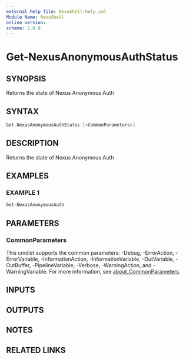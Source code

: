 ```yaml
---
external help file: NexuShell-help.xml
Module Name: NexuShell
online version:
schema: 2.0.0
---
```


# Get-NexusAnonymousAuthStatus

## SYNOPSIS

Returns the state of Nexus Anonymous Auth

## SYNTAX

```powershell
Get-NexusAnonymousAuthStatus [<CommonParameters>]
```

## DESCRIPTION

Returns the state of Nexus Anonymous Auth

## EXAMPLES

### EXAMPLE 1

```powershell
Get-NexusAnonymousAuth
```

## PARAMETERS

### CommonParameters

This cmdlet supports the common parameters: -Debug, -ErrorAction, -ErrorVariable, -InformationAction, -InformationVariable, -OutVariable, -OutBuffer, -PipelineVariable, -Verbose, -WarningAction, and -WarningVariable. For more information, see [about_CommonParameters](http://go.microsoft.com/fwlink/?LinkID=113216).

## INPUTS

## OUTPUTS

## NOTES

## RELATED LINKS
